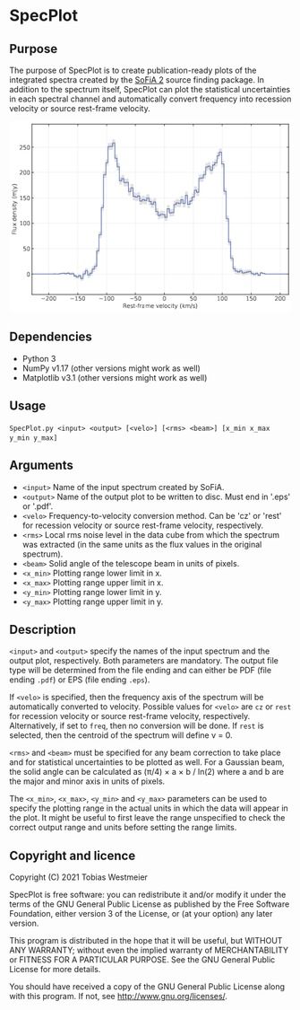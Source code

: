 # SpecPlot

## Purpose

The purpose of SpecPlot is to create publication-ready plots of the integrated spectra created by the [SoFiA 2](https://github.com/SoFiA-Admin/SoFiA-2) source finding package. In addition to the spectrum itself, SpecPlot can plot the statistical uncertainties in each spectral channel and automatically convert frequency into recession velocity or source rest-frame velocity.

![Example plot](example_plot.png)

## Dependencies

* Python 3
* NumPy v1.17 (other versions might work as well)
* Matplotlib v3.1 (other versions might work as well)

## Usage

`SpecPlot.py <input> <output> [<velo>] [<rms> <beam>] [x_min x_max y_min y_max]`

## Arguments

* `<input>`   Name of the input spectrum created by SoFiA.
* `<output>`  Name of the output plot to be written to disc. Must
              end in '.eps' or '.pdf'.
* `<velo>`    Frequency-to-velocity conversion method. Can be 'cz'
              or 'rest' for recession velocity or source rest-frame
              velocity, respectively.
* `<rms>`     Local rms noise level in the data cube from which the
              spectrum was extracted (in the same units as the flux
              values in the original spectrum).
* `<beam>`    Solid angle of the telescope beam in units of pixels.
* `<x_min>`   Plotting range lower limit in x.
* `<x_max>`   Plotting range upper limit in x.
* `<y_min>`   Plotting range lower limit in y.
* `<y_max>`   Plotting range upper limit in y.

## Description

`<input>` and `<output>` specify the names of the input spectrum
and the output plot, respectively. Both parameters are mandatory.
The output file type will be determined from the file ending and
can either be PDF (file ending `.pdf`) or EPS (file ending `.eps`).

If `<velo>` is specified, then the frequency axis of the spectrum
will be automatically converted to velocity. Possible values
for `<velo>` are `cz` or `rest` for recession velocity or source
rest-frame velocity, respectively. Alternatively, if set to
`freq`, then no conversion will be done. If `rest` is selected,
then the centroid of the spectrum will define v = 0.

`<rms>` and `<beam>` must be specified for any beam correction
to take place and for statistical uncertainties to be plotted as
well. For a Gaussian beam, the solid angle can be calculated
as (π/4) × a × b / ln(2) where a and b are the major and
minor axis in units of pixels.

The `<x_min>`, `<x_max>`, `<y_min>` and `<y_max>` parameters can
be used to specify the plotting range in the actual units in which
the data will appear in the plot. It might be useful to first
leave the range unspecified to check the correct output range
and units before setting the range limits.

## Copyright and licence

Copyright (C) 2021 Tobias Westmeier

SpecPlot is free software: you can redistribute it and/or modify it
under the terms of the GNU General Public License as published by the
Free Software Foundation, either version 3 of the License, or (at your
option) any later version.

This program is distributed in the hope that it will be useful, but
WITHOUT ANY WARRANTY; without even the implied warranty of MERCHANTABILITY
or FITNESS FOR A PARTICULAR PURPOSE. See the GNU General Public License
for more details.

You should have received a copy of the GNU General Public License along
with this program. If not, see http://www.gnu.org/licenses/.
